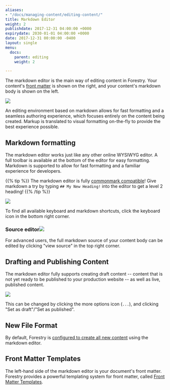 ```yaml
---
aliases:
- "/docs/managing-content/editing-content/"
title: Markdown Editor
weight: 2
publishdate: 2017-12-31 04:00:00 +0000
expirydate: 2030-01-01 04:00:00 +0000
date: 2017-12-31 00:00:00 -0400
layout: single
menu:
  docs:
    parent: editing
    weight: 2

---
```

The markdown editor is the main way of editing content in Forestry. Your content's [front matter](/docs/front-matter-templates/) is shown on the right, and your content's markdown body is shown on the left.

![](/uploads/2018/01/14.png)

An editing environment based on markdown allows for fast formatting and a seamless authoring experience, which focuses entirely on the content being created. Markup is translated to visual formatting on-the-fly to provide the best experience possible.

## Markdown formatting

The markdown editor works just like any other online WYSIWYG editor. A full toolbar is available at the bottom of the editor for easy formatting. Markdown is supported to allow for fast formatting and a familiar experience for developers.

{{% tip %}}
The markdown editor is fully [commonmark compatible](http://commonmark.org/help/)! Give markdown a try by typing `## My New Heading!` into the editor to get a level 2 heading!
{{% /tip %}}

![](/uploads/2018/01/14-markdown-formatting.png)

To find all available keyboard and markdown shortcuts, click the keyboard icon in the bottom right corner.

### Source editor![](/uploads/2018/01/18.png)

For advanced users, the full markdown source of your content body can be edited by clicking "view source" in the top right corner.

## Drafting and Publishing Content

The markdown editor fully supports creating draft content -- content that is not yet ready to be published to your production website -- as well as live, published content.

![](/uploads/2018/01/14-settings-button.png)

This can be changed by clicking the more options icon (`...`), and clicking "Set as draft"/"Set as published".

## New File Format

By default, Forestry is [configured to create all new content](/docs/settings/#new-file-format) using the markdown editor.

## Front Matter Templates

The left-hand side of the markdown editor is your document's front matter. Forestry provides a powerful templating system for front matter, called [Front Matter Templates](/docs/front-matter-templates/).